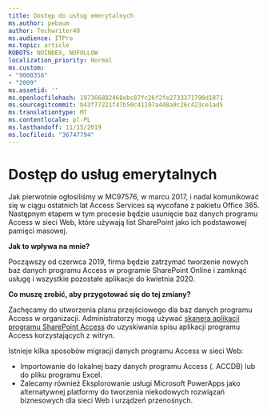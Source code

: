 ```yaml
---
title: Dostęp do usług emerytalnych
ms.author: pebaum
author: Techwriter40
ms.audience: ITPro
ms.topic: article
ROBOTS: NOINDEX, NOFOLLOW
localization_priority: Normal
ms.custom:
- "9000356"
- "2009"
ms.assetid: ''
ms.openlocfilehash: 197366882468ebc87fc26f2fe2733371790d1871
ms.sourcegitcommit: b43f77221f47b50c41197a448a9c26c423ce1ad5
ms.translationtype: MT
ms.contentlocale: pl-PL
ms.lasthandoff: 11/15/2019
ms.locfileid: "36747794"
---
```

# <a name="access-services-retirement"></a>Dostęp do usług emerytalnych

Jak pierwotnie ogłosiliśmy w MC97576, w marcu 2017, i nadal komunikować się w ciągu ostatnich lat Access Services są wycofane z pakietu Office 365. Następnym etapem w tym procesie będzie usunięcie baz danych programu Access w sieci Web, które używają list SharePoint jako ich podstawowej pamięci masowej.

**Jak to wpływa na mnie?**

Począwszy od czerwca 2019, firma będzie zatrzymać tworzenie nowych baz danych programu Access w programie SharePoint Online i zamknąć usługę i wszystkie pozostałe aplikacje do kwietnia 2020.

**Co muszę zrobić, aby przygotować się do tej zmiany?**

Zachęcamy do utworzenia planu przejściowego dla baz danych programu Access w organizacji. Administratorzy mogą używać [skanera aplikacji programu SharePoint Access](https://github.com/SharePoint/PnP-Tools/tree/master/Solutions/SharePoint.AccessApp.Scanner) do uzyskiwania spisu aplikacji programu Access korzystających z witryn.

Istnieje kilka sposobów migracji danych programu Access w sieci Web:

- Importowanie do lokalnej bazy danych programu Access (. ACCDB) lub do pliku programu Excel.
- Zalecamy również Eksplorowanie usługi Microsoft PowerApps jako alternatywnej platformy do tworzenia niekodowych rozwiązań biznesowych dla sieci Web i urządzeń przenośnych.